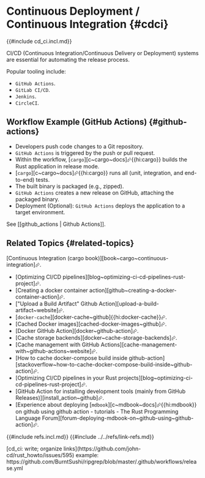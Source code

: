 # Continuous Deployment / Continuous Integration {#cdci}

{{#include cd_ci.incl.md}}

CI/CD (Continuous Integration/Continuous Delivery or Deployment) systems are essential for automating the release process.

Popular tooling include:

- `GitHub Actions`.
- `GitLab CI/CD`.
- `Jenkins`.
- `CircleCI`.

## Workflow Example (GitHub Actions) {#github-actions}

- Developers push code changes to a Git repository.
- `GitHub Actions` is triggered by the push or pull request.
- Within the workflow, [`cargo`][c~cargo~docs]⮳{{hi:cargo}} builds the Rust application in release mode.
- [`cargo`][c~cargo~docs]⮳{{hi:cargo}} runs all (unit, integration, and end-to-end) tests.
- The built binary is packaged (e.g., zipped).
- `GitHub Actions` creates a new release on GitHub, attaching the packaged binary.
- Deployment (Optional): `GitHub Actions` deploys the application to a target environment.

See [[github_actions | Github Actions]].

## Related Topics {#related-topics}

[Continuous Integration (cargo book)][book~cargo~continuous-integration]⮳.

- [Optimizing CI/CD pipelines][blog~optimizing-ci-cd-pipelines-rust-project]⮳.
- [Creating a docker container action][github~creating-a-docker-container-action]⮳.
- ["Upload a Build Artifact" Github Action][upload-a-build-artifact~website]⮳.
- [`docker-cache`][docker-cache~github]{{hi:docker-cache}}⮳.
- [Cached Docker images][cached-docker-images~github]⮳.
- [Docker GitHub Action][docker~github-action]⮳.
- [Cache storage backends][docker~cache-storage-backends]⮳.
- [Cache management with GitHub Actions][cache-management-with~github-actions~website]⮳.
- [How to cache docker-compose build inside github-action][stackoverflow~how-to-cache-docker-compose-build-inside~github-action]⮳.
- [Optimizing CI/CD pipelines in your Rust projects][blog~optimizing-ci-cd-pipelines-rust-project]⮳.
- [GitHub Action for installing development tools (mainly from GitHub Releases)][install_action~github]⮳.
- [Experience about deploying [`mdbook`][c~mdbook~docs]⮳{{hi:mdbook}} on github using github action - tutorials - The Rust Programming Language Forum][forum-deploying-mdbook-on~github-using~github-action]⮳.

{{#include refs.incl.md}}
{{#include ../../refs/link-refs.md}}

<div class="hidden">
[cd_ci: write; organize links](https://github.com/john-cd/rust_howto/issues/595)
example: https://github.com/BurntSushi/ripgrep/blob/master/.github/workflows/release.yml
</div>
